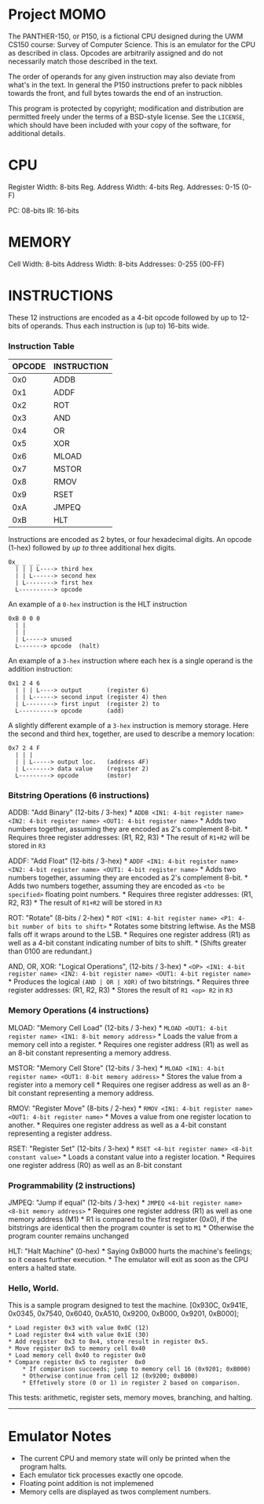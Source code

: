 Project MOMO
===

The PANTHER-150, or P150, is a fictional CPU designed during the UWM CS150 course: Survey of Computer Science.
This is an emulator for the CPU as described in class. Opcodes are arbitrarily assigned and do not necessarily
match those described in the text.

The order of operands for any given instruction may also deviate from what's in the text.
In general the P150 instructions prefer to pack nibbles towards the front, and full bytes towards
the end of an instruction.

This program is protected by copyright; modification and distribution are permitted 
freely under the terms of a BSD-style license. See the `LICENSE`, which should have 
been included with your copy of the software, for additional details.

CPU
===

Register Width:     8-bits
Reg. Address Width: 4-bits
Reg. Addresses:     0-15 	(0-F)

PC: 08-bits
IR: 16-bits

MEMORY
======

Cell Width:    8-bits
Address Width: 8-bits
Addresses:     0-255 	(00-FF)

INSTRUCTIONS
============

These 12 instructions are encoded as a 4-bit opcode followed by up to 12-bits of operands.
Thus each instruction is (up to) 16-bits wide.

### Instruction Table

OPCODE | INSTRUCTION
-------|------------
0x0    |  ADDB
0x1    |  ADDF
0x2    |   ROT
0x3    |   AND
0x4    |    OR
0x5    |   XOR
0x6    | MLOAD
0x7    | MSTOR
0x8    |  RMOV
0x9    |  RSET
0xA    | JMPEQ
0xB    |   HLT

Instructions are encoded as 2 bytes, or four hexadecimal digits.
An opcode (1-hex) followed by _up to_ three additional hex digits.

	0x_ _ _ _
	  | | | L----> third hex
	  | | L------> second hex
      | L--------> first hex
      L----------> opcode

An example of a `0-hex` instruction is the HLT instruction

	0xB 0 0 0
	  | |
	  | |
      | L-----> unused
      L-------> opcode 	(halt)


An example of a `3-hex` instruction where each hex is a single operand 
is the addition instruction:

	0x1 2 4 6
	  | | | L----> output       (register 6)
	  | | L------> second input (register 4) then
      | L--------> first input  (register 2) to
      L----------> opcode       (add)

A slightly different example of a `3-hex` instruction is memory storage.
Here the second and third hex, together, are used to describe a memory location:

	0x7 2 4 F
	  | | | 
	  | | L-----> output loc.	(address 4F)
      | L-------> data value 	(register 2) 
      L---------> opcode		(mstor)


### Bitstring Operations (6 instructions)

ADDB: "Add Binary"	(12-bits / 3-hex)
	* `ADDB <IN1: 4-bit register name> <IN2: 4-bit register name> <OUT1: 4-bit register name>`
	* Adds two numbers together, assuming they are encoded as 2's complement 8-bit.
	* Requires three register addresses: (R1, R2, R3)
	* The result of `R1+R2` will be stored in `R3`

ADDF: "Add Float"	(12-bits / 3-hex)
	* `ADDF <IN1: 4-bit register name> <IN2: 4-bit register name> <OUT1: 4-bit register name>`
	* Adds two numbers together, assuming they are encoded as 2's complement 8-bit.
	* Adds two numbers together, assuming they are encoded as `<to be specified>` floating point numbers.
	* Requires three register addresses: (R1, R2, R3)
	* The result of `R1+R2` will be stored in `R3`

ROT: "Rotate" 	(8-bits / 2-hex)
	* `ROT <IN1: 4-bit register name> <P1: 4-bit number of bits to shift>`
	* Rotates some bitstring leftwise. As the MSB falls off it wraps around to the LSB.
	* Requires one register address (R1) as well as a 4-bit constant indicating number of bits to shift.
	  * (Shifts greater than 0100 are redundant.)

AND, OR, XOR: "Logical Operations",  (12-bits / 3-hex)
	* `<OP> <IN1: 4-bit register name> <IN2: 4-bit register name> <OUT1: 4-bit register name>`
	* Produces the logical `(AND | OR | XOR)` of two bitstrings.
	* Requires three register addresses: (R1, R2, R3)
	* Stores the result of `R1 <op> R2` in `R3`

### Memory Operations (4 instructions)

MLOAD: "Memory Cell Load" (12-bits / 3-hex)
	* `MLOAD <OUT1: 4-bit register name> <IN1: 8-bit memory address>`
	* Loads the value from a memory cell into a register.
	* Requires one register address (R1) as well as an 8-bit constant representing a memory address.

MSTOR: "Memory Cell Store" (12-bits / 3-hex)
	* `MLOAD <IN1: 4-bit register name> <OUT1: 8-bit memory address>`
	* Stores the value from a register into a memory cell
	* Requires one regiser address as well as an 8-bit constant representing a memory address.

RMOV: "Register Move" (8-bits / 2-hex)
	* `RMOV <IN1: 4-bit register name> <OUT1: 4-bit register name>`
	* Moves a value from one register location to another.
	* Requires one register address as well as a 4-bit constant representing a register address.

RSET: "Register Set" (12-bits / 3-hex)
	* `RSET <4-bit register name> <8-bit constant value>`
	* Loads a constant value into a register location.
	* Requires one register address (R0) as well as an 8-bit constant

### Programmability (2 instructions)

JMPEQ: "Jump if equal" (12-bits / 3-hex)
	* `JMPEQ <4-bit register name> <8-bit memory address>`
	* Requires one register address (R1) as well as one memory address (M1)
	* R1 is compared to the first register (0x0), if the bitstrings are identical
	 then the program counter is set to `M1`
	* Otherwise the program counter remains unchanged

HLT: "Halt Machine" (0-hex)
	* Saying 0xB000 hurts the machine's feelings; so it ceases further execution.
	* The emulator will exit as soon as the CPU enters a halted state.

### Hello, World.

This is a sample program designed to test the machine.
 	[0x930C, 0x941E, 0x0345, 0x7540, 0x6040, 0xA510, 0x9200, 0xB000, 0x9201, 0xB000];

	* Load register 0x3 with value 0x0C (12)
	* Load register 0x4 with value 0x1E (30)
	* Add register  0x3 to 0x4, store result in register 0x5.
	* Move register 0x5 to memory cell 0x40
	* Load memory cell 0x40 to register 0x0
	* Compare register 0x5 to register  0x0
		* If comparison succeeds; jump to memory cell 16 (0x9201; 0xB000)
		* Otherwise continue from cell 12 (0x9200; 0xB000)
		* Effetively store (0 or 1) in register 2 based on comparison.

This tests: arithmetic, register sets,  memory moves, branching, and halting.

---

Emulator Notes
===

* The current CPU and memory state will only be printed when the program halts.
* Each emulator tick processes exactly one opcode.
* Floating point addition is not implemened
* Memory cells are displayed as twos complement numbers.

